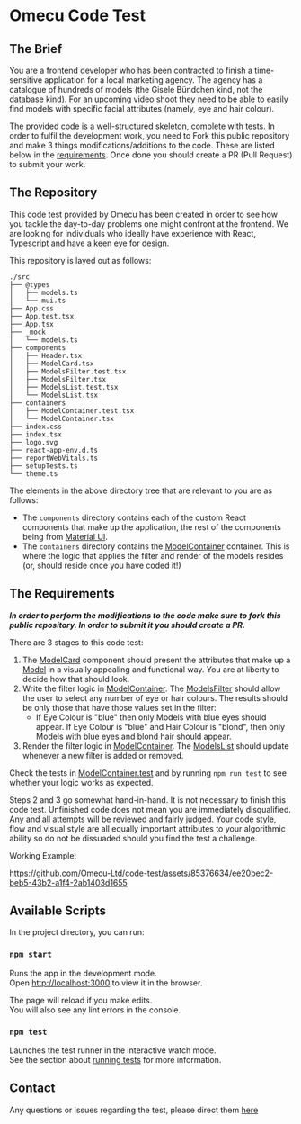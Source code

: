# Omecu Code Test

## The Brief

You are a frontend developer who has been contracted to finish a time-sensitive application for a local marketing
agency. The agency has a catalogue of hundreds of models (the Gisele Bündchen kind, not the database kind). For an
upcoming video shoot they need to be able to easily find models with specific facial attributes (namely, eye and hair
colour).

The provided code is a well-structured skeleton, complete with tests. In order to fulfil the development work, you need to Fork this public repository and make 3 things modifications/additions to the code. These are listed below in the [requirements](#the-requirements). Once done you should create a PR (Pull Request) to submit your work.

## The Repository

This code test provided by Omecu has been created in order to see how you tackle the day-to-day problems one might
confront at the frontend. We are looking for individuals who ideally have experience with React, Typescript and have a
keen eye for design.

This repository is layed out as follows:

```
./src
├── @types
│   ├── models.ts
│   └── mui.ts
├── App.css
├── App.test.tsx
├── App.tsx
├── _mock
│   └── models.ts
├── components
│   ├── Header.tsx
│   ├── ModelCard.tsx
│   ├── ModelsFilter.test.tsx
│   ├── ModelsFilter.tsx
│   ├── ModelsList.test.tsx
│   └── ModelsList.tsx
├── containers
│   ├── ModelContainer.test.tsx
│   └── ModelContainer.tsx
├── index.css
├── index.tsx
├── logo.svg
├── react-app-env.d.ts
├── reportWebVitals.ts
├── setupTests.ts
└── theme.ts
```

The elements in the above directory tree that are relevant to you are as follows:

* The `components` directory contains each of the custom React components that make up the application, the rest of the
  components being from [Material UI](https://mui.com/material-ui/getting-started/).
* The `containers` directory contains the [ModelContainer](./src/containers/ModelContainer.tsx) container. This is where
  the logic that applies the filter and render of the models resides (or, should reside once you have coded it!)

## The Requirements

**_In order to perform the modifications to the code make sure to fork this public repository. In order to submit it you should create a PR._** 

There are 3 stages to this code test:

1. The [ModelCard](./src/components/ModelCard.tsx) component should present the attributes that make up
   a [Model](./src/@types/models.ts) in a visually appealing and functional way. You are at liberty to decide how that
   should look.
2. Write the filter logic in [ModelContainer](./src/containers/ModelContainer.tsx).
   The [ModelsFilter](./src/components/ModelsFilter.tsx) should allow the user to select any number of eye or hair
   colours. The results should be only those that have those values set in the filter:
    * If Eye Colour is "blue" then only Models with blue eyes should appear. If Eye Colour is "blue" and Hair Colour
      is "blond", then only Models with blue eyes and blond hair should appear.
3. Render the filter logic in [ModelContainer](./src/containers/ModelContainer.tsx).
   The [ModelsList](./src/components/ModelsList.tsx) should update whenever a new filter is added or removed.

Check the tests in [ModelContainer.test](./src/containers/ModelContainer.test.tsx) and by running `npm run test` to see
whether your logic works as expected.

Steps 2 and 3 go somewhat hand-in-hand. It is not necessary to finish this code test. Unfinished code does not mean you
are immediately disqualified. Any and all attempts will be reviewed and fairly judged. Your code style, flow and visual
style are all equally important attributes to your algorithmic ability so do not be dissuaded should you find the test a
challenge.

Working Example:

https://github.com/Omecu-Ltd/code-test/assets/85376634/ee20bec2-beb5-43b2-a1f4-2ab1403d1655


## Available Scripts

In the project directory, you can run:

### `npm start`

Runs the app in the development mode.\
Open [http://localhost:3000](http://localhost:3000) to view it in the browser.

The page will reload if you make edits.\
You will also see any lint errors in the console.

### `npm test`

Launches the test runner in the interactive watch mode.\
See the section about [running tests](https://facebook.github.io/create-react-app/docs/running-tests) for more
information.

## Contact

Any questions or issues regarding the test, please direct them [here](mailto:euan.cowie@omecu.com)

